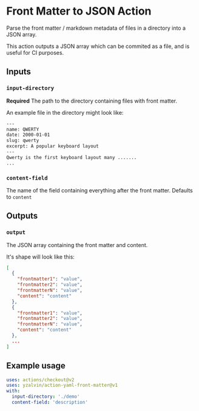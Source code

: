 # Front Matter to JSON Action

Parse the front matter / markdown metadata of files in a directory into a JSON array.

This action outputs a JSON array which can be commited as a file, and is useful for CI purposes.

## Inputs

### `input-directory`

**Required** The path to the directory containing files with front matter.

An example file in the directory might look like:

```txt
---
name: QWERTY 
date: 2000-01-01
slug: qwerty 
excerpt: A popular keyboard layout 
---
Qwerty is the first keyboard layout many ....... 
...
```

### `content-field`

The name of the field containing everything after the front matter. Defaults to `content`

## Outputs

### `output`

The JSON array containing the front matter and content.

It's shape will look like this:

```json
[
  {
    "frontmatter1": "value",
    "frontmatter2": "value",
    "frontmatterN": "value",
    "content": "content"
  },
  {
    "frontmatter1": "value",
    "frontmatter2": "value",
    "frontmatterN": "value",
    "content": "content"
  },
  ...
]
```

## Example usage

```yaml
uses: actions/checkout@v2
uses: yzalvin/action-yaml-front-matter@v1
with:
  input-directory: './demo'
  content-field: 'description'
```
